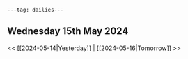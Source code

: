 ```
---tag: dailies---
```

## Wednesday 15th May 2024


<< [[2024-05-14|Yesterday]] | [[2024-05-16|Tomorrow]] >>




